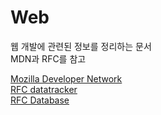 # Web

웹 개발에 관련된 정보를 정리하는 문서  
MDN과 RFC를 참고

[Mozilla Developer Network](https://developer.mozilla.org/ko/docs/Web)  
[RFC datatracker](https://datatracker.ietf.org/)  
[RFC Database](https://www.rfc-editor.org/search/rfc_search_detail.php?sortkey=Number&sorting=DESC&page=All&pubstatus%5B%5D=Standards%20Track&std_trk=Internet%20Standard)
